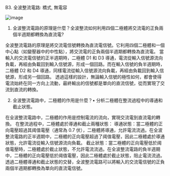 B3. 全波整流電路: 橋式, 無電容

![image](https://github.com/Damn-666/EC2024/assets/162285202/8dcd71c0-b23c-4246-a1ec-fb8f6048d0be)

1. 全波整流電路的原理是什麼？全波整流如何利用四個二極體將交流電的正負兩個半週期都轉換為直流電?

全波整流電路的原理是將交流電信號轉換為直流電信號。它利用四個二極體和一個中心點（如變壓器中的中性點），將交流電的正負兩個半週期都轉換為直流電。
當輸入的交流電信號的正半週期時，二極體 D1 和 D3 導通，電流從輸入信號源流向負載，再經由負載回到輸入信號源，形成一個回路。而在輸入信號的負半週期時，二極體 D2 和 D4 導通，同樣電流從輸入信號源流向負載，再經由負載回到輸入信號源，形成另一個回路。
透過這樣的設計，無論輸入信號的極性如何，都會使得電流始終在同一方向上流動，最終輸出的信號都是單向的直流信號，從而實現了交流到直流的轉換。

2. 全波整流電路中，二極體的作用是什麼？• 分析二極體在整流過程中的導通和截止狀態。

在全波整流電路中，二極體的作用是控制電流的流向，實現交流電到直流電的轉換。
在整流過程中，二極體處於導通和截止兩種狀態：
導通狀態：當二極體的正向電壓超過其阈值電壓（通常為 0.7 伏），二極體將導通，允許電流流過。在全波整流電路的正半週期中，二極體的正向電壓超過了阈值電壓，因此二極體處於導通狀態，允許電流從輸入信號源流向負載。
截止狀態：當二極體的正向電壓低於阈值電壓時，二極體處於截止狀態，不允許電流流過。在全波整流電路的負半週期中，二極體的正向電壓低於阈值電壓，因此二極體處於截止狀態，阻止電流流過。
透過二極體導通和截止狀態的交替，全波整流電路可以將輸入的交流電信號的正負兩個半週期都轉換為單向的直流電信號。

